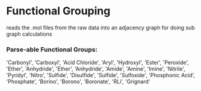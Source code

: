 # Functional Grouping

reads the .mol files from the raw data into an adjacency graph for doing sub graph calculations

### Parse-able Functional Groups:

'Carbonyl', 'Carboxyl', 'Acid Chloride', 'Aryl', 'Hydroxyl', 'Ester', 'Peroxide', 'Ether', 'Anhydride', 'Ether', 'Anhydride', 'Amide', 'Amine', 'Imine', 'Nitrile', 'Pyridyl', 'Nitro', 'Sulfide', 'Disulfide', 'Sulfide', 'Sulfoxide', 'Phosphonic Acid', 'Phosphate', 'Borino', 'Borono', 'Boronate', 'RLi', 'Grignard'